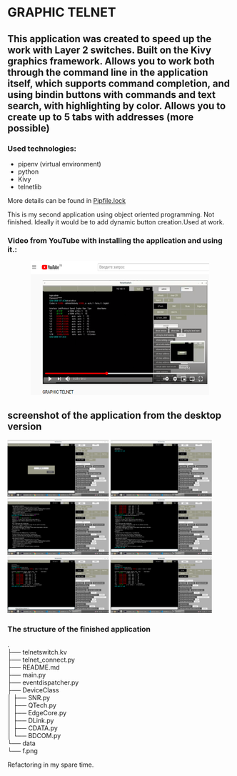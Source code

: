 # GRAPHIC TELNET

## This application was created to speed up the work with Layer 2 switches. Built on the Kivy graphics framework. Allows you to work both through the command line in the application itself, which supports command completion, and using bindin buttons with commands and text search, with highlighting by color. Allows you to create up to 5 tabs with addresses (more possible)

### Used technologies:
* pipenv (virtual environment)
* python
* Kivy
* telnetlib

More details can be found in [Pipfile.lock](Pipfile.lock)

This is my second application using object oriented programming. Not finished. Ideally it would be to add dynamic button creation.Used at work.


### Video from YouTube with installing the application and using it.:
<p align="center"> 
    <a href="https://www.youtube.com/watch?v=Qoo3ZDDpjP4" target="_blank">
        <img src="screenshots/screenshot_7.png"  width="400" height="300" alt="app screenshot">
    </a>
</p>

## screenshot of the application from the desktop version 
<p> 
    <img src="screenshots/screenshot_1.png"  width="45%"  alt="app screenshot"> </img>
    <img src="screenshots/screenshot_6.png"  width="45%"  alt="app screenshot" ></img>
    <img src="screenshots/screenshot_2.png"  width="45%"  alt="app screenshot" ></img>
    <img src="screenshots/screenshot_3.png"  width="45%"  alt="app screenshot" ></img>
    <img src="screenshots/screenshot_4.png"  width="45%"  alt="app screenshot" ></img>
    <img src="screenshots/screenshot_5.png"  width="45%"  alt="app screenshot" ></img>
</p>

### The structure of the finished application 
.  
├── telnetswitch.kv  
├── telnet_connect.py  
├── README.md  
├── main.py  
├── eventdispatcher.py  
├── DeviceClass  
│   ├── SNR.py  
│   ├── QTech.py  
│   ├── EdgeCore.py  
│   ├── DLink.py  
│   ├── CDATA.py  
│   └── BDCOM.py  
└── data  
    └── f.png  


Refactoring in my spare time. 
